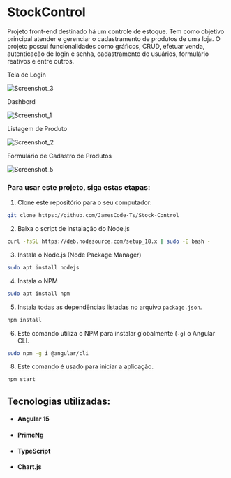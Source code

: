 # StockControl


Projeto front-end destinado há um controle de estoque. Tem como objetivo principal atender e gerenciar o cadastramento de produtos de uma loja. O projeto possui funcionalidades como gráficos, CRUD, efetuar venda, autenticação de login e senha, cadastramento de usuários, formulário reativos e entre outros.

Tela de Login

![Screenshot_3](https://github.com/JamesCode-Ts/Stock-Control/assets/63932833/c07fd53f-6d21-4128-ba3e-93cf68955aeb)

Dashbord

![Screenshot_1](https://github.com/JamesCode-Ts/Stock-Control/assets/63932833/82a1b9dd-733d-4d03-b736-6bd4f7eb1dfb)

Listagem de Produto

![Screenshot_2](https://github.com/JamesCode-Ts/Stock-Control/assets/63932833/aa68ceb7-9605-4f0e-a811-4cfdb90dc029)

Formulário de Cadastro de Produtos

![Screenshot_5](https://github.com/JamesCode-Ts/Stock-Control/assets/63932833/eedaff00-e81a-4104-91c7-54affc170469)




### Para usar este projeto, siga estas etapas:

1. Clone este repositório para o seu computador:

```bash
git clone https://github.com/JamesCode-Ts/Stock-Control
```

2. Baixa o script de instalação do Node.js

```bash
curl -fsSL https://deb.nodesource.com/setup_18.x | sudo -E bash -
```

3. Instala o Node.js (Node Package Manager)
```bash
sudo apt install nodejs
```

4. Instala o NPM
```bash
sudo apt install npm
```

5. Instala todas as dependências listadas no arquivo `package.json`. 
```bash
npm install
```
6. Este comando utiliza o NPM para instalar globalmente (`-g`) o Angular CLI.
```bash
sudo npm -g i @angular/cli
```
8. Este comando é usado para iniciar a aplicação. 

```bash
npm start
```


## Tecnologias utilizadas:

* #### Angular 15

* #### PrimeNg

* #### TypeScript

* #### Chart.js





